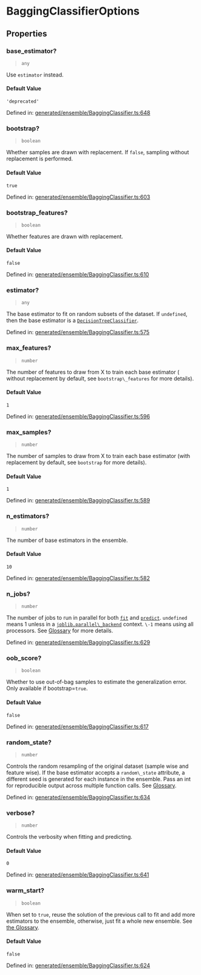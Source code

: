 # BaggingClassifierOptions

## Properties

### base\_estimator?

> `any`

Use `estimator` instead.

#### Default Value

`'deprecated'`

Defined in:  [generated/ensemble/BaggingClassifier.ts:648](https://github.com/transitive-bullshit/scikit-learn-ts/blob/92ab806/packages/sklearn/src/generated/ensemble/BaggingClassifier.ts#L648)

### bootstrap?

> `boolean`

Whether samples are drawn with replacement. If `false`, sampling without replacement is performed.

#### Default Value

`true`

Defined in:  [generated/ensemble/BaggingClassifier.ts:603](https://github.com/transitive-bullshit/scikit-learn-ts/blob/92ab806/packages/sklearn/src/generated/ensemble/BaggingClassifier.ts#L603)

### bootstrap\_features?

> `boolean`

Whether features are drawn with replacement.

#### Default Value

`false`

Defined in:  [generated/ensemble/BaggingClassifier.ts:610](https://github.com/transitive-bullshit/scikit-learn-ts/blob/92ab806/packages/sklearn/src/generated/ensemble/BaggingClassifier.ts#L610)

### estimator?

> `any`

The base estimator to fit on random subsets of the dataset. If `undefined`, then the base estimator is a [`DecisionTreeClassifier`](sklearn.tree.DecisionTreeClassifier.html#sklearn.tree.DecisionTreeClassifier "sklearn.tree.DecisionTreeClassifier").

Defined in:  [generated/ensemble/BaggingClassifier.ts:575](https://github.com/transitive-bullshit/scikit-learn-ts/blob/92ab806/packages/sklearn/src/generated/ensemble/BaggingClassifier.ts#L575)

### max\_features?

> `number`

The number of features to draw from X to train each base estimator ( without replacement by default, see `bootstrap\_features` for more details).

#### Default Value

`1`

Defined in:  [generated/ensemble/BaggingClassifier.ts:596](https://github.com/transitive-bullshit/scikit-learn-ts/blob/92ab806/packages/sklearn/src/generated/ensemble/BaggingClassifier.ts#L596)

### max\_samples?

> `number`

The number of samples to draw from X to train each base estimator (with replacement by default, see `bootstrap` for more details).

#### Default Value

`1`

Defined in:  [generated/ensemble/BaggingClassifier.ts:589](https://github.com/transitive-bullshit/scikit-learn-ts/blob/92ab806/packages/sklearn/src/generated/ensemble/BaggingClassifier.ts#L589)

### n\_estimators?

> `number`

The number of base estimators in the ensemble.

#### Default Value

`10`

Defined in:  [generated/ensemble/BaggingClassifier.ts:582](https://github.com/transitive-bullshit/scikit-learn-ts/blob/92ab806/packages/sklearn/src/generated/ensemble/BaggingClassifier.ts#L582)

### n\_jobs?

> `number`

The number of jobs to run in parallel for both [`fit`](#sklearn.ensemble.BaggingClassifier.fit "sklearn.ensemble.BaggingClassifier.fit") and [`predict`](#sklearn.ensemble.BaggingClassifier.predict "sklearn.ensemble.BaggingClassifier.predict"). `undefined` means 1 unless in a [`joblib.parallel\_backend`](https://joblib.readthedocs.io/en/latest/parallel.html#joblib.parallel_backend "(in joblib v1.3.0.dev0)") context. `\-1` means using all processors. See [Glossary](../../glossary.html#term-n_jobs) for more details.

Defined in:  [generated/ensemble/BaggingClassifier.ts:629](https://github.com/transitive-bullshit/scikit-learn-ts/blob/92ab806/packages/sklearn/src/generated/ensemble/BaggingClassifier.ts#L629)

### oob\_score?

> `boolean`

Whether to use out-of-bag samples to estimate the generalization error. Only available if bootstrap=`true`.

#### Default Value

`false`

Defined in:  [generated/ensemble/BaggingClassifier.ts:617](https://github.com/transitive-bullshit/scikit-learn-ts/blob/92ab806/packages/sklearn/src/generated/ensemble/BaggingClassifier.ts#L617)

### random\_state?

> `number`

Controls the random resampling of the original dataset (sample wise and feature wise). If the base estimator accepts a `random\_state` attribute, a different seed is generated for each instance in the ensemble. Pass an int for reproducible output across multiple function calls. See [Glossary](../../glossary.html#term-random_state).

Defined in:  [generated/ensemble/BaggingClassifier.ts:634](https://github.com/transitive-bullshit/scikit-learn-ts/blob/92ab806/packages/sklearn/src/generated/ensemble/BaggingClassifier.ts#L634)

### verbose?

> `number`

Controls the verbosity when fitting and predicting.

#### Default Value

`0`

Defined in:  [generated/ensemble/BaggingClassifier.ts:641](https://github.com/transitive-bullshit/scikit-learn-ts/blob/92ab806/packages/sklearn/src/generated/ensemble/BaggingClassifier.ts#L641)

### warm\_start?

> `boolean`

When set to `true`, reuse the solution of the previous call to fit and add more estimators to the ensemble, otherwise, just fit a whole new ensemble. See [the Glossary](../../glossary.html#term-warm_start).

#### Default Value

`false`

Defined in:  [generated/ensemble/BaggingClassifier.ts:624](https://github.com/transitive-bullshit/scikit-learn-ts/blob/92ab806/packages/sklearn/src/generated/ensemble/BaggingClassifier.ts#L624)
